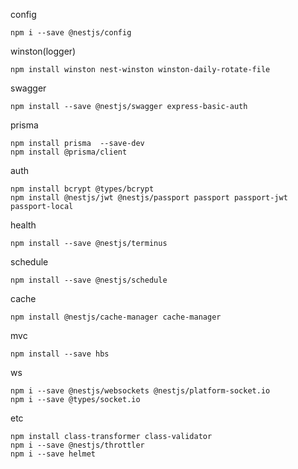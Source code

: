 config
```
npm i --save @nestjs/config
```

winston(logger)
```
npm install winston nest-winston winston-daily-rotate-file
```

swagger
```
npm install --save @nestjs/swagger express-basic-auth
```

prisma
```
npm install prisma  --save-dev
npm install @prisma/client
```

auth
```
npm install bcrypt @types/bcrypt
npm install @nestjs/jwt @nestjs/passport passport passport-jwt passport-local
```

health
```
npm install --save @nestjs/terminus
```

schedule
```
npm install --save @nestjs/schedule
```

cache
```
npm install @nestjs/cache-manager cache-manager
```

mvc
```
npm install --save hbs
```

ws
```
npm i --save @nestjs/websockets @nestjs/platform-socket.io
npm i --save @types/socket.io
```

etc
```
npm install class-transformer class-validator
npm i --save @nestjs/throttler
npm i --save helmet
```
